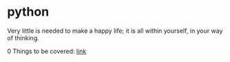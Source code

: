 # python
Very little is needed to make a happy life; 
it is all within yourself,
in your way of thinking.

 0 Things to be covered: [link](./.ipynb_checkpoints/Content-checkpoint.ipynb)
